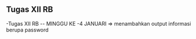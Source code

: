 ## Tugas XII RB

-Tugas XII RB -- MINGGU KE -4 JANUARI => menambahkan output informasi berupa password